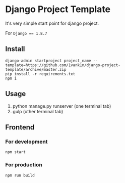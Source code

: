 # Django Project Template

It's very simple start point for django project.

For `Django == 1.8.7`

## Install

	django-admin startproject project_name --template=https://github.com/1vank1n/django-project-template/archive/master.zip
	pip install -r requirements.txt
	npm i

## Usage

1. python manage.py runserver (one terminal tab)
2. gulp (other terminal tab)

## Frontend

### For development
	npm start

### For production
    npm run build
